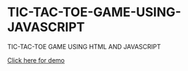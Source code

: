# TIC-TAC-TOE-GAME-USING-JAVASCRIPT
TIC-TAC-TOE GAME USING HTML AND JAVASCRIPT

[Click here for demo](https://arulprasadj.github.io/tic-tac-toe-game-using-javascript/)
